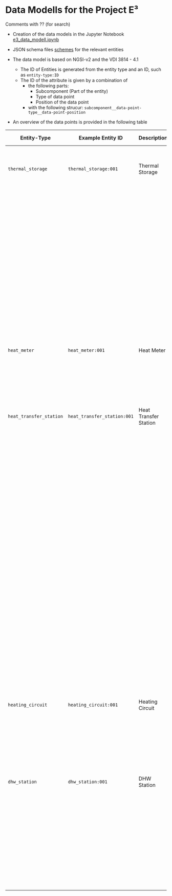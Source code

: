 # Data Modells for the Project E³

Comments with ?? (for search)

- Creation of the data models in the Jupyter Notebook [e3_data_modell.ipynb](./e3_data_modell.ipynb)
- JSON schema files [schemes](./schemes/) for the relevant entities

- The data model is based on NGSI-v2 and the VDI 3814 - 4.1
    - The ID of Entities is generated from the entity type and an ID, such as `entity-type:ID`
    - The ID of the attribute is given by a combination of 
        - the following parts:
            - Subcomponent (Part of the entity)
            - Type of data point
            - Position of the data point
        - with the following strucur: `subcomponent__data-point-type__data-point-position`

- An overview of the data points is provided in the following table

| Entity-Type             | Example Entity ID               | Description                     | Attribute ID                 | Attribute Type | Data Type | Unit          | Description                                    |
|----------------------|--------------------------------|----------------------------------|--------------------------------|------------------|-------------|-----------------|---------------------------------------------------|
| `thermal_storage`    | `thermal_storage:001`          | Thermal Storage                  | `hw__temperature__20`           | attribute        | Number      | °C              | Temperature of the heating water in position at 20 per cent of the high of the thermal storage tank   |
|                      |                                |                                  | `hw__temperature__50`           | attribute        | Number      | °C              | Temperature of the heating water in position at 50 per cent of the high of the thermal storage tank   |
|                      |                                |                                  | `hw__temperature__80`           | attribute        | Number      | °C              | Temperature of the heating water in position at 50 per cent of the high of the thermal storage tank   |
|                      |                                |                                  | `hw__temperature__x`           | attribute        | Number      | °C              | Temperature at point x (numbering/height in %) (if more points are needed)   |
|                      |                                |                                  | `hw__volume`                   | static_attribute | Number      | m³              | Volume of heating water in storage      
|                      |                                |                                  |                                 |                  |              |                |                                                    |
| `heat_meter`         | `heat_meter:001`               | Heat Meter                       | `heat__temperature__in` (heat notwendig??)        | attribute        | Number      | °C              | Inlet temperature                                 |
|                      |                                |                                  | `heat__temperature__out`        | attribute        | Number      | °C              | Outlet temperature                                |
|                      |                                |                                  | `heat__volumeflow`              | attribute        | Number      | m³/h or l/min     | Volume flow                                       |
|                      |                                |                                  | `heat__power`                   | attribute        | Number      | W or kW          | Heat power                                        |
|                      |                                |                                  | `heat__energy`                  | attribute        | Number      | kWh | MWh        | Heat energy / thermal energy                      |
|                      |                                |                                  |                                 |                  |              |                |                                                    |
| `heat_transfer_station` | `heat_transfer_station:001`  | Heat Transfer Station          | `primary__temperature__in`    | attribute      | Number    | °C      | Primary side delivery temperature               |
|                         |                               |                                 | `primary__temperature__out`   | attribute      | Number    | °C      | Primary side return temperature                 |
|                         |                               |                                 | `primary__pressure__in`      | attribute      | Number    | Pa or bar(abs) | Pressure in primary side flow                    |
|                         |                               |                                 | `primary__pressure__out`     | attribute      | Number    | Pa or bar(abs) | Pressure in primary side return                  |
|                         |                               |                                 | `secondary__temperature__in`  | attribute      | Number    | °C      | Secondary side delivery temperature             |
|                         |                               |                                 | `secondary__temperature__out` | attribute      | Number    | °C      | Secondary side return temperature               |
|                         |                               |                                 | `secondary__volumeflow__in`  | attribute      | Number    | m³/h or l/min | Secondary side volume flow (Consumer)          |
|                         |                               |                                 | `secondary__volumeflow__out` | attribute      | Number    | m³/h or l/min | Secondary side volume flow (Prosumer)          |
|                         |                               |                                 | `operation__mode`            | command        | String / StructuredValue | - | Operating mode of the heat transfer station |
|                         |                               |                                 | `heat__power__rated`         | static_attribute | Number    | W or kW   | Rated power in the reference case               |
|                         |                               |                                 | `heat__power__setpoint`      | command        | Number / StructuredValue | W or kW | Setpoint power in the reference case            |
|                         |                               |                                 | `heat__temperature__setpoint`| command        | Number / StructuredValue | °C | Setpoint temperature in the reference case      |
|                         |                               |                                 | `heat__meter__in`            | Relationship  | heat_meter | -  | Heat meter for the reference case (Consumer)    |
|                         |                               |                                 | `heat__meter__out`           | Relationship  | heat_meter | -  | Heat meter for the reference case (Prosumer)    |
|                      |                                |                                  |                                 |                  |              |                |                                                    |
| `heating_circuit`       | `heating_circuit:001`         | Heating Circuit                | `heat__temperature__in`      | attribute      | Number    | °C      | Inlet temperature to heating circuit            |
|                         |                               |                                 | `heat__temperature__out`     | attribute      | Number    | °C      | Outlet temperature from heating circuit         |
|                         |                               |                                 | `heat__volumeflow`           | attribute      | Number    | m³/h or l/min | Volumetric flow rate through heating circuit    |
|                         |                               |                                 | `outdoor__temperature`       | attribute      | Number    | °C      | Outdoor temperature                              |
|                      |                                |                                  |                                 |                  |              |                |                                                    |
| `dhw_station`           | `dhw_station:001`             | DHW Station                    | `heat__temperature__in`      | attribute      | Number    | °C      | Inlet temperature of heating water to DHW station|
|                         |                               |                                 | `heat__temperature__out`     | attribute      | Number    | °C      | Outlet temperature of heating water from DHW station |
|                         |                               |                                 | `heat__volumeflow`           | attribute      | Number    | m³/h or l/min | Volumetric flow rate of heating water through DHW station |
|                         |                               |                                 | `dhw__temperature__in`       | attribute      | Number    | °C      | Inlet temperature of TWW to DHW station         |
|                         |                               |                                 | `dhw__temperature__out`      | attribute      | Number    | °C      | Outlet temperature of TWW from DHW
